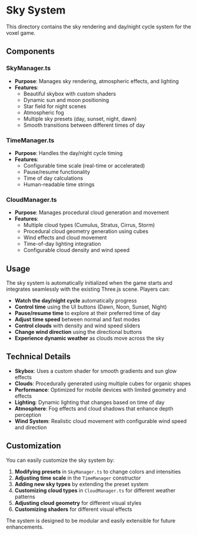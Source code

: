 # Sky System

This directory contains the sky rendering and day/night cycle system for the voxel game.

## Components

### SkyManager.ts
- **Purpose**: Manages sky rendering, atmospheric effects, and lighting
- **Features**:
  - Beautiful skybox with custom shaders
  - Dynamic sun and moon positioning
  - Star field for night scenes
  - Atmospheric fog
  - Multiple sky presets (day, sunset, night, dawn)
  - Smooth transitions between different times of day

### TimeManager.ts
- **Purpose**: Handles the day/night cycle timing
- **Features**:
  - Configurable time scale (real-time or accelerated)
  - Pause/resume functionality
  - Time of day calculations
  - Human-readable time strings

### CloudManager.ts
- **Purpose**: Manages procedural cloud generation and movement
- **Features**:
  - Multiple cloud types (Cumulus, Stratus, Cirrus, Storm)
  - Procedural cloud geometry generation using cubes
  - Wind effects and cloud movement
  - Time-of-day lighting integration
  - Configurable cloud density and wind speed

## Usage

The sky system is automatically initialized when the game starts and integrates seamlessly with the existing Three.js scene. Players can:

- **Watch the day/night cycle** automatically progress
- **Control time** using the UI buttons (Dawn, Noon, Sunset, Night)
- **Pause/resume time** to explore at their preferred time of day
- **Adjust time speed** between normal and fast modes
- **Control clouds** with density and wind speed sliders
- **Change wind direction** using the directional buttons
- **Experience dynamic weather** as clouds move across the sky

## Technical Details

- **Skybox**: Uses a custom shader for smooth gradients and sun glow effects
- **Clouds**: Procedurally generated using multiple cubes for organic shapes
- **Performance**: Optimized for mobile devices with limited geometry and effects
- **Lighting**: Dynamic lighting that changes based on time of day
- **Atmosphere**: Fog effects and cloud shadows that enhance depth perception
- **Wind System**: Realistic cloud movement with configurable wind speed and direction

## Customization

You can easily customize the sky system by:

1. **Modifying presets** in `SkyManager.ts` to change colors and intensities
2. **Adjusting time scale** in the `TimeManager` constructor
3. **Adding new sky types** by extending the preset system
4. **Customizing cloud types** in `CloudManager.ts` for different weather patterns
5. **Adjusting cloud geometry** for different visual styles
6. **Customizing shaders** for different visual effects

The system is designed to be modular and easily extensible for future enhancements.
